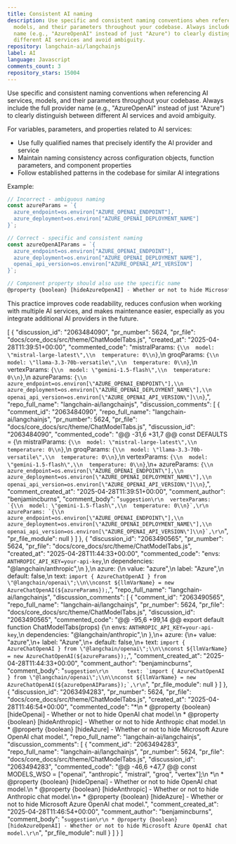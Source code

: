 ```yaml
---
title: Consistent AI naming
description: Use specific and consistent naming conventions when referencing AI services,
  models, and their parameters throughout your codebase. Always include the full provider
  name (e.g., "AzureOpenAI" instead of just "Azure") to clearly distinguish between
  different AI services and avoid ambiguity.
repository: langchain-ai/langchainjs
label: AI
language: Javascript
comments_count: 3
repository_stars: 15004
---
```


Use specific and consistent naming conventions when referencing AI services, models, and their parameters throughout your codebase. Always include the full provider name (e.g., "AzureOpenAI" instead of just "Azure") to clearly distinguish between different AI services and avoid ambiguity.

For variables, parameters, and properties related to AI services:
- Use fully qualified names that precisely identify the AI provider and service
- Maintain naming consistency across configuration objects, function parameters, and component properties
- Follow established patterns in the codebase for similar AI integrations

Example:
```javascript
// Incorrect - ambiguous naming
const azureParams = `{
  azure_endpoint=os.environ["AZURE_OPENAI_ENDPOINT"],
  azure_deployment=os.environ["AZURE_OPENAI_DEPLOYMENT_NAME"]
}`;

// Correct - specific and consistent naming
const azureOpenAIParams = `{
  azure_endpoint=os.environ["AZURE_OPENAI_ENDPOINT"],
  azure_deployment=os.environ["AZURE_OPENAI_DEPLOYMENT_NAME"],
  openai_api_version=os.environ["AZURE_OPENAI_API_VERSION"]
}`;

// Component property should also use the specific name
@property {boolean} [hideAzureOpenAI] - Whether or not to hide Microsoft Azure OpenAI chat model.
```

This practice improves code readability, reduces confusion when working with multiple AI services, and makes maintenance easier, especially as you integrate additional AI providers in the future.


[
  {
    "discussion_id": "2063484090",
    "pr_number": 5624,
    "pr_file": "docs/core_docs/src/theme/ChatModelTabs.js",
    "created_at": "2025-04-28T11:39:51+00:00",
    "commented_code": "mistralParams: `{\\n  model: \"mistral-large-latest\",\\n  temperature: 0\\n}`,\n  groqParams: `{\\n  model: \"llama-3.3-70b-versatile\",\\n  temperature: 0\\n}`,\n  vertexParams: `{\\n  model: \"gemini-1.5-flash\",\\n  temperature: 0\\n}`,\n    azureParams: `{\\n  azure_endpoint=os.environ[\"AZURE_OPENAI_ENDPOINT\"],\\n  azure_deployment=os.environ[\"AZURE_OPENAI_DEPLOYMENT_NAME\"],\\n  openai_api_version=os.environ[\"AZURE_OPENAI_API_VERSION\"]\\n}`,",
    "repo_full_name": "langchain-ai/langchainjs",
    "discussion_comments": [
      {
        "comment_id": "2063484090",
        "repo_full_name": "langchain-ai/langchainjs",
        "pr_number": 5624,
        "pr_file": "docs/core_docs/src/theme/ChatModelTabs.js",
        "discussion_id": "2063484090",
        "commented_code": "@@ -31,6 +31,7 @@ const DEFAULTS = {\n   mistralParams: `{\\n  model: \"mistral-large-latest\",\\n  temperature: 0\\n}`,\n   groqParams: `{\\n  model: \"llama-3.3-70b-versatile\",\\n  temperature: 0\\n}`,\n   vertexParams: `{\\n  model: \"gemini-1.5-flash\",\\n  temperature: 0\\n}`,\n+    azureParams: `{\\n  azure_endpoint=os.environ[\"AZURE_OPENAI_ENDPOINT\"],\\n  azure_deployment=os.environ[\"AZURE_OPENAI_DEPLOYMENT_NAME\"],\\n  openai_api_version=os.environ[\"AZURE_OPENAI_API_VERSION\"]\\n}`,",
        "comment_created_at": "2025-04-28T11:39:51+00:00",
        "comment_author": "benjamincburns",
        "comment_body": "```suggestion\r\n  vertexParams: `{\\n  model: \"gemini-1.5-flash\",\\n  temperature: 0\\n}`,\r\n  azureParams: `{\\n  azure_endpoint=os.environ[\"AZURE_OPENAI_ENDPOINT\"],\\n  azure_deployment=os.environ[\"AZURE_OPENAI_DEPLOYMENT_NAME\"],\\n  openai_api_version=os.environ[\"AZURE_OPENAI_API_VERSION\"]\\n}`,\r\n```",
        "pr_file_module": null
      }
    ]
  },
  {
    "discussion_id": "2063490565",
    "pr_number": 5624,
    "pr_file": "docs/core_docs/src/theme/ChatModelTabs.js",
    "created_at": "2025-04-28T11:44:33+00:00",
    "commented_code": "envs: `ANTHROPIC_API_KEY=your-api-key`,\n      dependencies: \"@langchain/anthropic\",\n    },\n    azure: {\n      value: \"azure\",\n      label: \"Azure\",\n      default: false,\n      text: `import { AzureChatOpenAI } from \"@langchain/openai\";\\n\\nconst ${llmVarName} = new AzureChatOpenAI(${azureParams});`,",
    "repo_full_name": "langchain-ai/langchainjs",
    "discussion_comments": [
      {
        "comment_id": "2063490565",
        "repo_full_name": "langchain-ai/langchainjs",
        "pr_number": 5624,
        "pr_file": "docs/core_docs/src/theme/ChatModelTabs.js",
        "discussion_id": "2063490565",
        "commented_code": "@@ -95,6 +99,14 @@ export default function ChatModelTabs(props) {\n       envs: `ANTHROPIC_API_KEY=your-api-key`,\n       dependencies: \"@langchain/anthropic\",\n     },\n+    azure: {\n+      value: \"azure\",\n+      label: \"Azure\",\n+      default: false,\n+      text: `import { AzureChatOpenAI } from \"@langchain/openai\";\\n\\nconst ${llmVarName} = new AzureChatOpenAI(${azureParams});`,",
        "comment_created_at": "2025-04-28T11:44:33+00:00",
        "comment_author": "benjamincburns",
        "comment_body": "```suggestion\r\n      text: `import { AzureChatOpenAI } from \"@langchain/openai\";\\n\\nconst ${llmVarName} = new AzureChatOpenAI(${azureOpenAIParams});`,\r\n```",
        "pr_file_module": null
      }
    ]
  },
  {
    "discussion_id": "2063494283",
    "pr_number": 5624,
    "pr_file": "docs/core_docs/src/theme/ChatModelTabs.js",
    "created_at": "2025-04-28T11:46:54+00:00",
    "commented_code": "*\n * @property {boolean} [hideOpenai] - Whether or not to hide OpenAI chat model.\n * @property {boolean} [hideAnthropic] - Whether or not to hide Anthropic chat model.\n * @property {boolean} [hideAzure] - Whether or not to hide Microsoft Azure OpenAI chat model.",
    "repo_full_name": "langchain-ai/langchainjs",
    "discussion_comments": [
      {
        "comment_id": "2063494283",
        "repo_full_name": "langchain-ai/langchainjs",
        "pr_number": 5624,
        "pr_file": "docs/core_docs/src/theme/ChatModelTabs.js",
        "discussion_id": "2063494283",
        "commented_code": "@@ -46,6 +47,7 @@ const MODELS_WSO = [\"openai\", \"anthropic\", \"mistral\", \"groq\", \"vertex\"];\n  *\n  * @property {boolean} [hideOpenai] - Whether or not to hide OpenAI chat model.\n  * @property {boolean} [hideAnthropic] - Whether or not to hide Anthropic chat model.\n+ * @property {boolean} [hideAzure] - Whether or not to hide Microsoft Azure OpenAI chat model.",
        "comment_created_at": "2025-04-28T11:46:54+00:00",
        "comment_author": "benjamincburns",
        "comment_body": "```suggestion\r\n * @property {boolean} [hideAzureOpenAI] - Whether or not to hide Microsoft Azure OpenAI chat model.\r\n```",
        "pr_file_module": null
      }
    ]
  }
]
